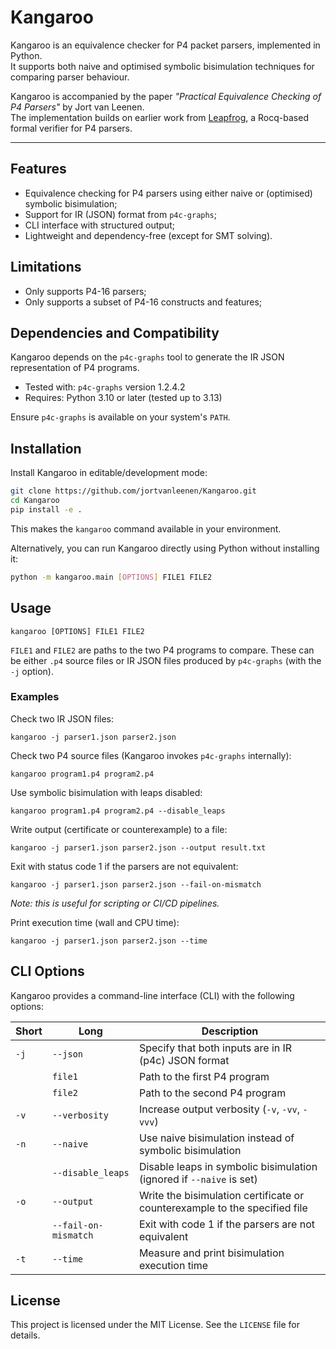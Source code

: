 # Kangaroo

Kangaroo is an equivalence checker for P4 packet parsers, implemented in Python.  
It supports both naive and optimised symbolic bisimulation techniques for comparing parser behaviour.

Kangaroo is accompanied by the paper *"Practical Equivalence Checking of P4 Parsers"* by Jort van Leenen.  
The implementation builds on earlier work from [Leapfrog](https://doi.org/10.48550/arXiv.2205.08762), a Rocq-based formal verifier for P4 parsers.


---

## Features

- Equivalence checking for P4 parsers using either naive or (optimised) symbolic bisimulation;
- Support for IR (JSON) format from `p4c-graphs`;
- CLI interface with structured output;
- Lightweight and dependency-free (except for SMT solving).

## Limitations

- Only supports P4-16 parsers;
- Only supports a subset of P4-16 constructs and features;

## Dependencies and Compatibility

Kangaroo depends on the `p4c-graphs` tool to generate the IR JSON representation of P4 programs.

- Tested with: `p4c-graphs` version 1.2.4.2
- Requires: Python 3.10 or later (tested up to 3.13)

Ensure `p4c-graphs` is available on your system's `PATH`.

## Installation

Install Kangaroo in editable/development mode:

```bash
git clone https://github.com/jortvanleenen/Kangaroo.git
cd Kangaroo
pip install -e .
```

This makes the `kangaroo` command available in your environment.

Alternatively, you can run Kangaroo directly using Python without installing it:

```bash
python -m kangaroo.main [OPTIONS] FILE1 FILE2
```

## Usage

```
kangaroo [OPTIONS] FILE1 FILE2
```

`FILE1` and `FILE2` are paths to the two P4 programs to compare. These can be either `.p4` source files or IR JSON files
produced by `p4c-graphs` (with the `-j` option).

### Examples

Check two IR JSON files:

```
kangaroo -j parser1.json parser2.json
```

Check two P4 source files (Kangaroo invokes `p4c-graphs` internally):

```
kangaroo program1.p4 program2.p4
```

Use symbolic bisimulation with leaps disabled:

```
kangaroo program1.p4 program2.p4 --disable_leaps
```

Write output (certificate or counterexample) to a file:

```
kangaroo -j parser1.json parser2.json --output result.txt
```

Exit with status code 1 if the parsers are not equivalent:

```
kangaroo -j parser1.json parser2.json --fail-on-mismatch
```

_Note: this is useful for scripting or CI/CD pipelines._

Print execution time (wall and CPU time):

```
kangaroo -j parser1.json parser2.json --time
```

## CLI Options

Kangaroo provides a command-line interface (CLI) with the following options:

| Short | Long                 | Description                                                                |
|-------|----------------------|----------------------------------------------------------------------------|
| `-j`  | `--json`             | Specify that both inputs are in IR (p4c) JSON format                       |
|       | `file1`              | Path to the first P4 program                                               |
|       | `file2`              | Path to the second P4 program                                              |
| `-v`  | `--verbosity`        | Increase output verbosity (`-v`, `-vv`, `-vvv`)                            |
| `-n`  | `--naive`            | Use naive bisimulation instead of symbolic bisimulation                    |
|       | `--disable_leaps`    | Disable leaps in symbolic bisimulation (ignored if `--naive` is set)       |
| `-o`  | `--output`           | Write the bisimulation certificate or counterexample to the specified file |
|       | `--fail-on-mismatch` | Exit with code 1 if the parsers are not equivalent                         |
| `-t`  | `--time`             | Measure and print bisimulation execution time                              |

## License

This project is licensed under the MIT License.
See the `LICENSE` file for details.